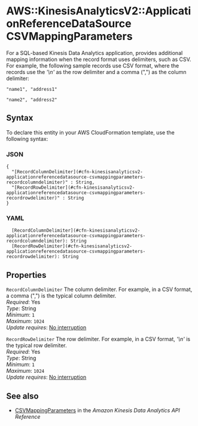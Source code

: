 # AWS::KinesisAnalyticsV2::ApplicationReferenceDataSource CSVMappingParameters<a name="aws-properties-kinesisanalyticsv2-applicationreferencedatasource-csvmappingparameters"></a>

For a SQL\-based Kinesis Data Analytics application, provides additional mapping information when the record format uses delimiters, such as CSV\. For example, the following sample records use CSV format, where the records use the _'\\n'_ as the row delimiter and a comma \(","\) as the column delimiter:

`"name1", "address1"`

`"name2", "address2"`

## Syntax<a name="aws-properties-kinesisanalyticsv2-applicationreferencedatasource-csvmappingparameters-syntax"></a>

To declare this entity in your AWS CloudFormation template, use the following syntax:

### JSON<a name="aws-properties-kinesisanalyticsv2-applicationreferencedatasource-csvmappingparameters-syntax.json"></a>

```
{
  "[RecordColumnDelimiter](#cfn-kinesisanalyticsv2-applicationreferencedatasource-csvmappingparameters-recordcolumndelimiter)" : String,
  "[RecordRowDelimiter](#cfn-kinesisanalyticsv2-applicationreferencedatasource-csvmappingparameters-recordrowdelimiter)" : String
}
```

### YAML<a name="aws-properties-kinesisanalyticsv2-applicationreferencedatasource-csvmappingparameters-syntax.yaml"></a>

```
  [RecordColumnDelimiter](#cfn-kinesisanalyticsv2-applicationreferencedatasource-csvmappingparameters-recordcolumndelimiter): String
  [RecordRowDelimiter](#cfn-kinesisanalyticsv2-applicationreferencedatasource-csvmappingparameters-recordrowdelimiter): String
```

## Properties<a name="aws-properties-kinesisanalyticsv2-applicationreferencedatasource-csvmappingparameters-properties"></a>

`RecordColumnDelimiter` <a name="cfn-kinesisanalyticsv2-applicationreferencedatasource-csvmappingparameters-recordcolumndelimiter"></a>
The column delimiter\. For example, in a CSV format, a comma \(","\) is the typical column delimiter\.  
_Required_: Yes  
_Type_: String  
_Minimum_: `1`  
_Maximum_: `1024`  
_Update requires_: [No interruption](https://docs.aws.amazon.com/AWSCloudFormation/latest/UserGuide/using-cfn-updating-stacks-update-behaviors.html#update-no-interrupt)

`RecordRowDelimiter` <a name="cfn-kinesisanalyticsv2-applicationreferencedatasource-csvmappingparameters-recordrowdelimiter"></a>
The row delimiter\. For example, in a CSV format, _'\\n'_ is the typical row delimiter\.  
_Required_: Yes  
_Type_: String  
_Minimum_: `1`  
_Maximum_: `1024`  
_Update requires_: [No interruption](https://docs.aws.amazon.com/AWSCloudFormation/latest/UserGuide/using-cfn-updating-stacks-update-behaviors.html#update-no-interrupt)

## See also<a name="aws-properties-kinesisanalyticsv2-applicationreferencedatasource-csvmappingparameters--seealso"></a>

- [CSVMappingParameters](https://docs.aws.amazon.com/kinesisanalytics/latest/apiv2/API_CSVMappingParameters.html) in the _Amazon Kinesis Data Analytics API Reference_
